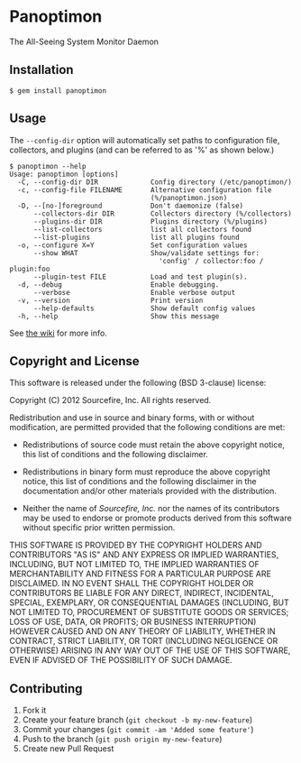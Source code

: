 # Panoptimon

The All-Seeing System Monitor Daemon

## Installation

    $ gem install panoptimon

## Usage

The `--config-dir` option will automatically set paths to configuration
file, collectors, and plugins (and can be referred to as '%' as shown
below.)

    $ panoptimon --help
    Usage: panoptimon [options]
      -C, --config-dir DIR             Config directory (/etc/panoptimon/)
      -c, --config-file FILENAME       Alternative configuration file 
                                       (%/panoptimon.json)
      -D, --[no-]foreground            Don't daemonize (false)
          --collectors-dir DIR         Collectors directory (%/collectors)
          --plugins-dir DIR            Plugins directory (%/plugins)
          --list-collectors            list all collectors found
          --list-plugins               list all plugins found
      -o, --configure X=Y              Set configuration values
          --show WHAT                  Show/validate settings for:
                                         'config' / collector:foo / plugin:foo
          --plugin-test FILE           Load and test plugin(s).
      -d, --debug                      Enable debugging.
          --verbose                    Enable verbose output
      -v, --version                    Print version
          --help-defaults              Show default config values
      -h, --help                       Show this message

See [the wiki](https://github.com/synthesist/panoptimon/wiki) for more
info.

## Copyright and License

This software is released under the following (BSD 3-clause) license:

Copyright (C) 2012 Sourcefire, Inc.
All rights reserved.

Redistribution and use in source and binary forms, with or without
modification, are permitted provided that the following conditions are
met:

  * Redistributions of source code must retain the above copyright
    notice, this list of conditions and the following disclaimer.

  * Redistributions in binary form must reproduce the above copyright
    notice, this list of conditions and the following disclaimer in the
    documentation and/or other materials provided with the distribution.

  * Neither the name of *Sourcefire, Inc.* nor the names of its
    contributors may be used to endorse or promote products derived from
    this software without specific prior written permission.

THIS SOFTWARE IS PROVIDED BY THE COPYRIGHT HOLDERS AND CONTRIBUTORS "AS
IS" AND ANY EXPRESS OR IMPLIED WARRANTIES, INCLUDING, BUT NOT LIMITED
TO, THE IMPLIED WARRANTIES OF MERCHANTABILITY AND FITNESS FOR A
PARTICULAR PURPOSE ARE DISCLAIMED. IN NO EVENT SHALL THE COPYRIGHT
HOLDER OR CONTRIBUTORS BE LIABLE FOR ANY DIRECT, INDIRECT, INCIDENTAL,
SPECIAL, EXEMPLARY, OR CONSEQUENTIAL DAMAGES (INCLUDING, BUT NOT LIMITED
TO, PROCUREMENT OF SUBSTITUTE GOODS OR SERVICES; LOSS OF USE, DATA, OR
PROFITS; OR BUSINESS INTERRUPTION) HOWEVER CAUSED AND ON ANY THEORY OF
LIABILITY, WHETHER IN CONTRACT, STRICT LIABILITY, OR TORT (INCLUDING
NEGLIGENCE OR OTHERWISE) ARISING IN ANY WAY OUT OF THE USE OF THIS
SOFTWARE, EVEN IF ADVISED OF THE POSSIBILITY OF SUCH DAMAGE.

## Contributing

1. Fork it
2. Create your feature branch (`git checkout -b my-new-feature`)
3. Commit your changes (`git commit -am 'Added some feature'`)
4. Push to the branch (`git push origin my-new-feature`)
5. Create new Pull Request
